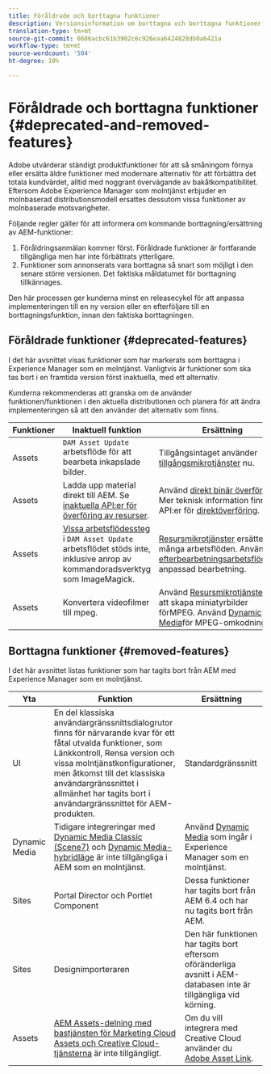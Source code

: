 ```yaml
---
title: Föråldrade och borttagna funktioner
description: Versionsinformation om borttagna och borttagna funktioner i Adobe Experience Manager som en molntjänst.
translation-type: tm+mt
source-git-commit: 0686acbc61b3902c6c926eaa6424828db0a6421a
workflow-type: tm+mt
source-wordcount: '504'
ht-degree: 10%

---
```



# Föråldrade och borttagna funktioner {#deprecated-and-removed-features}

Adobe utvärderar ständigt produktfunktioner för att så småningom förnya eller ersätta äldre funktioner med modernare alternativ för att förbättra det totala kundvärdet, alltid med noggrant övervägande av bakåtkompatibilitet. Eftersom Adobe Experience Manager som molntjänst erbjuder en molnbaserad distributionsmodell ersattes dessutom vissa funktioner av molnbaserade motsvarigheter.

Följande regler gäller för att informera om kommande borttagning/ersättning av AEM-funktioner:

1. Föråldringsanmälan kommer först. Föråldrade funktioner är fortfarande tillgängliga men har inte förbättrats ytterligare.
1. Funktioner som annonserats vara borttagna så snart som möjligt i den senare större versionen. Det faktiska måldatumet för borttagning tillkännages.

Den här processen ger kunderna minst en releasecykel för att anpassa implementeringen till en ny version eller en efterföljare till en borttagningsfunktion, innan den faktiska borttagningen.

## Föråldrade funktioner {#deprecated-features}

I det här avsnittet visas funktioner som har markerats som borttagna i Experience Manager som en molntjänst. Vanligtvis är funktioner som ska tas bort i en framtida version först inaktuella, med ett alternativ.

Kunderna rekommenderas att granska om de använder funktionen/funktionen i den aktuella distributionen och planera för att ändra implementeringen så att den använder det alternativ som finns.

| Funktioner | Inaktuell funktion | Ersättning |
| ------------ | ------------------ | ----------- |
| Assets | `DAM Asset Update` arbetsflöde för att bearbeta inkapslade bilder. | Tillgångsintaget använder [tillgångsmikrotjänster](/help/assets/asset-microservices-overview.md) nu. |
| Assets | Ladda upp material direkt till AEM. Se [inaktuella API:er för överföring av resurser](/help/assets/developer-reference-material-apis.md#deprecated-asset-upload-api). | Använd [direkt binär överföring](/help/assets/add-assets.md). Mer teknisk information finns i API:er för [direktöverföring](/help/assets/developer-reference-material-apis.md#overview-binary-upload). |
| Assets | [Vissa arbetsflödessteg](/help/assets/developer-reference-material-apis.md#post-processing-workflows-steps) i `DAM Asset Update` arbetsflödet stöds inte, inklusive anrop av kommandoradsverktyg som ImageMagick. | [Resursmikrotjänster](/help/assets/asset-microservices-overview.md) ersätter många arbetsflöden. Använd [efterbearbetningsarbetsflöden](/help/assets/asset-microservices-configure-and-use.md#post-processing-workflows)för anpassad bearbetning. |
| Assets | Konvertera videofilmer till mpeg. | Använd [Resursmikrotjänster](/help/assets/asset-microservices-overview.md)för att skapa miniatyrbilder förMPEG. Använd [Dynamic Media](/help/assets/manage-video-assets.md)för MPEG-omkodning. |

## Borttagna funktioner {#removed-features}

I det här avsnittet listas funktioner som har tagits bort från AEM med Experience Manager som en molntjänst.

| Yta | Funktion | Ersättning |
| ------------ | ------------------ | ----------- |
| UI | En del klassiska användargränssnittsdialogrutor finns för närvarande kvar för ett fåtal utvalda funktioner, som Länkkontroll, Rensa version och vissa molntjänstkonfigurationer, men åtkomst till det klassiska användargränssnittet i allmänhet har tagits bort i användargränssnittet för AEM-produkten. | Standardgränssnitt |
| Dynamic Media | Tidigare integreringar med [Dynamic Media Classic (Scene7)](https://helpx.adobe.com/se/experience-manager/6-5/sites/administering/using/scene7.html) och [Dynamic Media-hybridläge](https://helpx.adobe.com/se/experience-manager/6-5/assets/using/config-dynamic.html) är inte tillgängliga i AEM som en molntjänst. | Använd [Dynamic Media](/help/assets/dynamic-media/dynamic-media.md) som ingår i Experience Manager som en molntjänst. |
| Sites | Portal Director och Portlet Component | Dessa funktioner har tagits bort från AEM 6.4 och har nu tagits bort från AEM. |
| Sites | Designimporteraren | Den här funktionen har tagits bort eftersom oföränderliga avsnitt i AEM-databasen inte är tillgängliga vid körning. |
| Assets | [AEM Assets-delning med bastjänsten för Marketing Cloud Assets och Creative Cloud-tjänsterna](https://docs.adobe.com/content/help/en/experience-manager-65/administering/integration/configure-assets-cc-integration.html) är inte tillgängligt. | Om du vill integrera med Creative Cloud använder du [Adobe Asset Link](https://helpx.adobe.com/enterprise/using/adobe-asset-link.html). |
